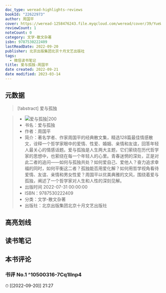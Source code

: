 ```yaml
---
doc_type: weread-highlights-reviews
bookId: "22622973"
author: 周国平
cover: https://weread-1258476243.file.myqcloud.com/weread/cover/39/YueWen_22622973/t7_YueWen_22622973.jpg
reviewCount: 1
noteCount: 0
category: 文学-散文杂著
isbn: 9787530222409
lastReadDate: 2022-09-20
publisher: 北京出版集团北京十月文艺出版社
tags:
  - 微信读书笔记
title: 爱与孤独-周国平
date created: 2022-09-21
date modified: 2023-03-14
---
```


## 元数据

>[!abstract] 爱与孤独

> - ![爱与孤独|200](https://weread-1258476243.file.myqcloud.com/weread/cover/39/YueWen_22622973/t7_YueWen_22622973.jpg)
> - 书名：爱与孤独
> - 作者：周国平
> - 简介：著名学者、作家周国平的经典散文集，精选128篇最佳情感散文，诠释一个哲学家眼中的爱情、性爱、婚姻、亲情和友谊，回答年轻人最关心的情感话题。爱与孤独是人生两大主题，它们萦绕在历代哲学家的思想中，也萦绕在每一个年轻人的心里。青春迷惘的深处，正是对此二者的追问——如何与孤独共处？如何爱自己、爱他人？奋力追求幸福的同时，如何平衡这二者？孤独能否用爱化解？如何用哲学视角看待爱情、友谊、亲情和男女性爱？周国平以优美典雅的文风，围绕着爱与孤独，阐述了一个哲学家对人生和人性的深刻见解。
> - 出版时间 2022-07-31 00:00:00
> - ISBN：9787530222409
> - 分类：文学-散文杂著
> - 出版社：北京出版集团北京十月文艺出版社

## 高亮划线

## 读书笔记

## 本书评论

### 书评 No.1 ^10500316-7Cq1Ilnp4

⏱ [[2022-09-20]] 21:27
